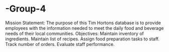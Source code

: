 # -Group-4
Mission Statement:
The purpose of this Tim Hortons database is to provide employees with the information needed to meet the daily food and beverage needs of their local communities.
Objectives:
Maintain inventory of ingredients.
Maintain list of recipes.
Assign food preparation tasks to staff.
Track number of orders.
Evaluate staff performance.
